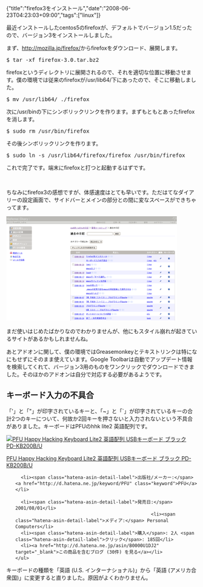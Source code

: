 {"title":"firefox3をインストール","date":"2008-06-23T04:23:03+09:00","tags":["linux"]}

<!-- DATE: 2008-06-22T19:23:03+00:00 -->
<!-- OLDURL: http://d.hatena.ne.jp/cou929_la/20080622/ -->


<div class="section">
<p>最近インストールしたcentos5のfirefoxが、デフォルトでバージョン1.5だったので、バージョン3をインストールしました。</p>
<p>まず、<a href="http://mozilla.jp/firefox/" target="_blank">http://mozilla.jp/firefox/</a>からfirefoxをダウンロード、展開します。</p>
<pre>
$ tar -xf firefox-3.0.tar.bz2
</pre>

<p>firefoxというディレクトリに展開されるので、それを適切な位置に移動させます。僕の環境では従来のfirefoxが/usr/lib64/下にあったので、そこに移動しました。</p>
<pre>
$ mv /usr/lib64/ ./firefox
</pre>

<p>次に/usr/binの下にシンボリックリンクを作ります。まずもともとあったfirefoxを消します。</p>
<pre>
$ sudo rm /usr/bin/firefox
</pre>

<p>その後シンボリックリンクを作ります。</p>
<pre>
$ sudo ln -s /usr/lib64/firefox/firefox /usr/bin/firefox
</pre>

<p>これで完了です。端末にfirefoxと打つと起動するはずです。</p>
<br>

<p>ちなみにfirefox3の感想ですが、体感速度はとても早いです。ただはてなダイアリーの設定画面で、サイドバーとメインの部分との間に変なスペースができちゃってます。</p>
<img src="images/20080622191401.png"/>
<p>まだ使いはじめたばかりなのでわかりませんが、他にもスタイル崩れが起きているサイトがあるかもしれませんね。</p>
<p>あとアドオンに関して、僕の環境ではGreasemonkeyとテキストリンクは特になにもせずにそのまま使えています。Google Toolbarは自動でアップデート情報を検索してくれて、バージョン3用のものをワンクリックでダウンロードできました。そのほかのアドオンは自分で対応する必要があるようです。</p>
</div>





<h2>キーボード入力の不具合</h2>
<div class="section">
<p>「'」と「"」が印字されているキーと、「~」と「`」が印字されているキーの合計2つのキーについて、何故か2回キーを押さないと入力されないという不具合がありました。キーボードはPFUのhhk lite2 英語配列です。</p>
<div class="amazlet-box">
  <a href="http://www.amazon.co.jp/dp/B0000U1DJ2/?tag=hatena_st1-22&ascsubtag=d-1ar3n"><img src="https://images-fe.ssl-images-amazon.com/images/I/41NX93T7DZL._SL160_.jpg" class="hatena-asin-detail-image" alt="PFU Happy Hacking Keyboard Lite2 英語配列 USBキーボード ブラック PD-KB200B/U" title="PFU Happy Hacking Keyboard Lite2 英語配列 USBキーボード ブラック PD-KB200B/U"></a>
  <div class="hatena-asin-detail-info">
    <p class="hatena-asin-detail-title"><a href="http://www.amazon.co.jp/dp/B0000U1DJ2/?tag=hatena_st1-22&ascsubtag=d-1ar3n">PFU Happy Hacking Keyboard Lite2 英語配列 USBキーボード ブラック PD-KB200B/U</a></p>
    <ul>
      
      <li><span class="hatena-asin-detail-label">出版社/メーカー:</span> <a href="http://d.hatena.ne.jp/keyword/PFU" class="keyword">PFU</a></li>
      
      <li><span class="hatena-asin-detail-label">発売日:</span> 2001/08/01</li>
                                                      <li><span class="hatena-asin-detail-label">メディア:</span> Personal Computers</li>
      <li><span class="hatena-asin-detail-label">購入</span>: 2人 <span class="hatena-asin-detail-label">クリック</span>: 185回</li>
      <li><a href="http://d.hatena.ne.jp/asin/B0000U1DJ2" target="_blank">この商品を含むブログ (30件) を見る</a></li>
    </ul>
  </div>
  <div class="hatena-asin-detail-foot"></div>
</div>

<p>キーボードの種類を「英語 (U.S. インターナショナル)」から「英語 (アメリカ合衆国)」に変更すると直りました。原因がよくわかりません。</p>
</div>






